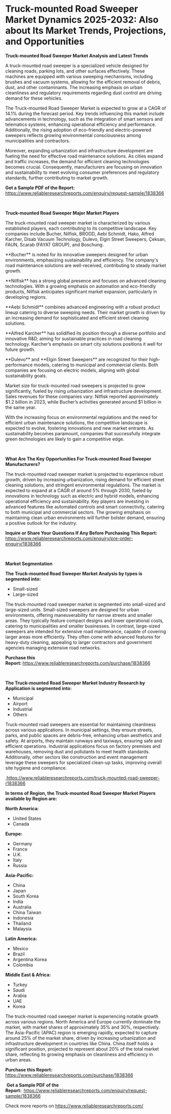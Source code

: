 <p><h1>Truck-mounted Road Sweeper Market Dynamics 2025-2032: Also about Its Market Trends, Projections, and Opportunities</h1></p><p><strong>Truck-mounted Road Sweeper Market Analysis and Latest Trends</strong></p>
<p><p>A truck-mounted road sweeper is a specialized vehicle designed for cleaning roads, parking lots, and other surfaces effectively. These machines are equipped with various sweeping mechanisms, including brushes and vacuum systems, allowing for the efficient removal of debris, dust, and other contaminants. The increasing emphasis on urban cleanliness and regulatory requirements regarding dust control are driving demand for these vehicles.</p><p>The Truck-mounted Road Sweeper Market is expected to grow at a CAGR of 14.1% during the forecast period. Key trends influencing this market include advancements in technology, such as the integration of smart sensors and telematics systems, enhancing operational efficiency and performance. Additionally, the rising adoption of eco-friendly and electric-powered sweepers reflects growing environmental consciousness among municipalities and contractors.</p><p>Moreover, expanding urbanization and infrastructure development are fueling the need for effective road maintenance solutions. As cities expand and traffic increases, the demand for efficient cleaning technologies becomes crucial. Consequently, manufacturers are focusing on innovation and sustainability to meet evolving consumer preferences and regulatory standards, further contributing to market growth.</p></p>
<p><strong>Get a Sample PDF of the Report:&nbsp;</strong> <a href="https://www.reliableresearchreports.com/enquiry/request-sample/1838366?utm_campaign=3084&utm_medium=2&utm_source=Github&utm_content=ia&utm_term=31032025&utm_id=truck-mounted-road-sweeper">https://www.reliableresearchreports.com/enquiry/request-sample/1838366</a></p>
<p>&nbsp;</p>
<p><strong>Truck-mounted Road Sweeper Major Market Players</strong></p>
<p><p>The truck-mounted road sweeper market is characterized by various established players, each contributing to its competitive landscape. Key companies include Bucher, Nilfisk, BRODD, Aebi Schmidt, Hako, Alfred Karcher, Disab Vacuum Technology, Dulevo, Elgin Street Sweepers, Çeksan, FAUN, Scarab (FAYAT GROUP), and Boschung.</p><p>**Bucher** is noted for its innovative sweepers designed for urban environments, emphasizing sustainability and efficiency. The company's road maintenance solutions are well-received, contributing to steady market growth.</p><p>**Nilfisk** has a strong global presence and focuses on advanced cleaning technologies. With a growing emphasis on automation and eco-friendly products, Nilfisk anticipates significant market expansion, particularly in developing regions.</p><p>**Aebi Schmidt** combines advanced engineering with a robust product lineup catering to diverse sweeping needs. Their market growth is driven by an increasing demand for sophisticated and efficient street cleaning solutions.</p><p>**Alfred Karcher** has solidified its position through a diverse portfolio and innovative R&D, aiming for sustainable practices in road cleaning technology. Karcher’s emphasis on smart city solutions positions it well for future growth.</p><p>**Dulevo** and **Elgin Street Sweepers** are recognized for their high-performance models, catering to municipal and commercial clients. Both companies are focusing on electric models, aligning with global sustainability goals.</p><p>Market size for truck-mounted road sweepers is projected to grow significantly, fueled by rising urbanization and infrastructure development. Sales revenues for these companies vary: Nilfisk reported approximately $1.2 billion in 2023, while Bucher’s activities generated around $1 billion in the same year.</p><p>With the increasing focus on environmental regulations and the need for efficient urban maintenance solutions, the competitive landscape is expected to evolve, fostering innovations and new market entrants. As sustainability becomes paramount, companies that successfully integrate green technologies are likely to gain a competitive edge.</p></p>
<p>&nbsp;</p>
<p><strong>What Are The Key Opportunities For Truck-mounted Road Sweeper Manufacturers?</strong></p>
<p><p>The truck-mounted road sweeper market is projected to experience robust growth, driven by increasing urbanization, rising demand for efficient street cleaning solutions, and stringent environmental regulations. The market is expected to expand at a CAGR of around 5% through 2030, fueled by innovations in technology such as electric and hybrid models, enhancing operational efficiency and sustainability. Key players are investing in advanced features like automated controls and smart connectivity, catering to both municipal and commercial sectors. The growing emphasis on maintaining clean urban environments will further bolster demand, ensuring a positive outlook for the industry.</p></p>
<p><strong>Inquire or Share Your Questions If Any Before Purchasing This Report:</strong> <a href="https://www.reliableresearchreports.com/enquiry/pre-order-enquiry/1838366?utm_campaign=3084&utm_medium=2&utm_source=Github&utm_content=ia&utm_term=31032025&utm_id=truck-mounted-road-sweeper">https://www.reliableresearchreports.com/enquiry/pre-order-enquiry/1838366</a></p>
<p>&nbsp;</p>
<p><strong>Market Segmentation</strong></p>
<p><strong>The Truck-mounted Road Sweeper Market Analysis by types is segmented into:</strong></p>
<p><ul><li>Small-sized</li><li>Large-sized</li></ul></p>
<p><p>The truck-mounted road sweeper market is segmented into small-sized and large-sized units. Small-sized sweepers are designed for urban environments, offering maneuverability for narrow streets and smaller areas. They typically feature compact designs and lower operational costs, catering to municipalities and smaller businesses. In contrast, large-sized sweepers are intended for extensive road maintenance, capable of covering larger areas more efficiently. They often come with advanced features for heavy-duty cleaning, appealing to larger contractors and government agencies managing extensive road networks.</p></p>
<p><strong>Purchase this Report:&nbsp;</strong><a href="https://www.reliableresearchreports.com/purchase/1838366?utm_campaign=3084&utm_medium=2&utm_source=Github&utm_content=ia&utm_term=31032025&utm_id=truck-mounted-road-sweeper">https://www.reliableresearchreports.com/purchase/1838366</a></p>
<p>&nbsp;</p>
<p><strong>The Truck-mounted Road Sweeper Market Industry Research by Application is segmented into:</strong></p>
<p><ul><li>Municipal</li><li>Airport</li><li>Industrial</li><li>Others</li></ul></p>
<p><p>Truck-mounted road sweepers are essential for maintaining cleanliness across various applications. In municipal settings, they ensure streets, parks, and public spaces are debris-free, enhancing urban aesthetics and safety. At airports, they maintain runways and taxiways, ensuring safe and efficient operations. Industrial applications focus on factory premises and warehouses, removing dust and pollutants to meet health standards. Additionally, other sectors like construction and event management leverage these sweepers for specialized clean-up tasks, improving overall site hygiene and compliance.</p></p>
<p><a href="https://www.reliableresearchreports.com/truck-mounted-road-sweeper-r1838366?utm_campaign=3084&utm_medium=2&utm_source=Github&utm_content=ia&utm_term=31032025&utm_id=truck-mounted-road-sweeper">&nbsp;https://www.reliableresearchreports.com/truck-mounted-road-sweeper-r1838366</a></p>
<p><strong>In terms of Region, the Truck-mounted Road Sweeper Market Players available by Region are:</strong></p>
<p>
    <p> <strong> North America: </strong>
        <ul>
            <li>United States</li>
            <li>Canada</li>
        </ul>
        </p> 
    <p> <strong> Europe: </strong>
        <ul>
            <li>Germany</li>
            <li>France</li>
            <li>U.K.</li>
            <li>Italy</li>
            <li>Russia</li>
        </ul>
        </p> 
    <p> <strong> Asia-Pacific: </strong>
        <ul>
            <li>China</li>
            <li>Japan</li>
            <li>South Korea</li>
            <li>India</li>
            <li>Australia</li>
            <li>China Taiwan</li>
            <li>Indonesia</li>
            <li>Thailand</li>
            <li>Malaysia</li>
        </ul>
        </p> 
    <p> <strong> Latin America: </strong>
        <ul>
            <li>Mexico</li>
            <li>Brazil</li>
            <li>Argentina Korea</li>
            <li>Colombia</li>
        </ul>
        </p> 
    <p> <strong> Middle East & Africa: </strong>
        <ul>
            <li>Turkey</li>
            <li>Saudi</li>
            <li>Arabia</li>
            <li>UAE</li>
            <li>Korea</li>
        </ul>
    </p>
    </p>
<p><p>The truck-mounted road sweeper market is experiencing notable growth across various regions. North America and Europe currently dominate the market, with market shares of approximately 35% and 30%, respectively. The Asia-Pacific (APAC) region is emerging rapidly, expected to capture around 25% of the market share, driven by increasing urbanization and infrastructure development in countries like China. China itself holds a significant position, projected to represent about 20% of the total market share, reflecting its growing emphasis on cleanliness and efficiency in urban areas.</p></p>
<p><strong>Purchase this Report: </strong><a href="https://www.reliableresearchreports.com/purchase/1838366?utm_campaign=3084&utm_medium=2&utm_source=Github&utm_content=ia&utm_term=31032025&utm_id=truck-mounted-road-sweeper">https://www.reliableresearchreports.com/purchase/1838366</a></p>
<p>&nbsp;<strong>Get a Sample PDF of the Report:&nbsp;&nbsp;</strong><a href="https://www.reliableresearchreports.com/enquiry/request-sample/1838366?utm_campaign=3084&utm_medium=2&utm_source=Github&utm_content=ia&utm_term=31032025&utm_id=truck-mounted-road-sweeper">https://www.reliableresearchreports.com/enquiry/request-sample/1838366</a></p>
<p><strong></strong></p>
<p>Check more reports on <a href="https://www.reliableresearchreports.com/?utm_campaign=3084&utm_medium=2&utm_source=Github&utm_content=ia&utm_term=31032025&utm_id=truck-mounted-road-sweeper">https://www.reliableresearchreports.com/</a></p>